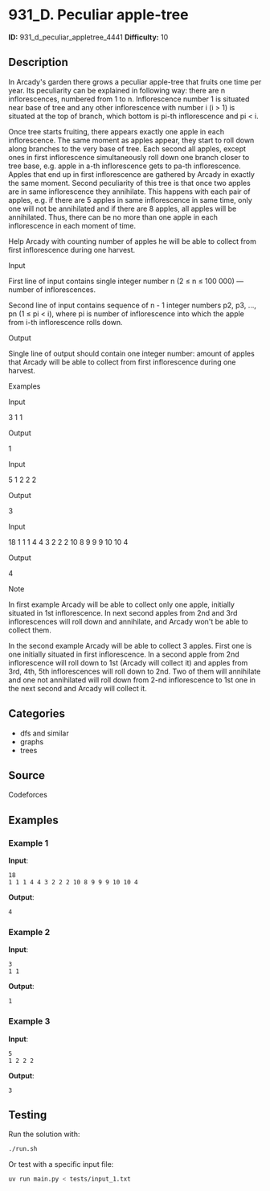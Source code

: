 # 931_D. Peculiar apple-tree

**ID:** 931_d_peculiar_appletree_4441
**Difficulty:** 10

## Description

In Arcady's garden there grows a peculiar apple-tree that fruits one time per year. Its peculiarity can be explained in following way: there are n inflorescences, numbered from 1 to n. Inflorescence number 1 is situated near base of tree and any other inflorescence with number i (i > 1) is situated at the top of branch, which bottom is pi-th inflorescence and pi < i.

Once tree starts fruiting, there appears exactly one apple in each inflorescence. The same moment as apples appear, they start to roll down along branches to the very base of tree. Each second all apples, except ones in first inflorescence simultaneously roll down one branch closer to tree base, e.g. apple in a-th inflorescence gets to pa-th inflorescence. Apples that end up in first inflorescence are gathered by Arcady in exactly the same moment. Second peculiarity of this tree is that once two apples are in same inflorescence they annihilate. This happens with each pair of apples, e.g. if there are 5 apples in same inflorescence in same time, only one will not be annihilated and if there are 8 apples, all apples will be annihilated. Thus, there can be no more than one apple in each inflorescence in each moment of time.

Help Arcady with counting number of apples he will be able to collect from first inflorescence during one harvest.

Input

First line of input contains single integer number n (2 ≤ n ≤ 100 000) — number of inflorescences.

Second line of input contains sequence of n - 1 integer numbers p2, p3, ..., pn (1 ≤ pi < i), where pi is number of inflorescence into which the apple from i-th inflorescence rolls down.

Output

Single line of output should contain one integer number: amount of apples that Arcady will be able to collect from first inflorescence during one harvest.

Examples

Input

3
1 1


Output

1


Input

5
1 2 2 2


Output

3


Input

18
1 1 1 4 4 3 2 2 2 10 8 9 9 9 10 10 4


Output

4

Note

In first example Arcady will be able to collect only one apple, initially situated in 1st inflorescence. In next second apples from 2nd and 3rd inflorescences will roll down and annihilate, and Arcady won't be able to collect them.

In the second example Arcady will be able to collect 3 apples. First one is one initially situated in first inflorescence. In a second apple from 2nd inflorescence will roll down to 1st (Arcady will collect it) and apples from 3rd, 4th, 5th inflorescences will roll down to 2nd. Two of them will annihilate and one not annihilated will roll down from 2-nd inflorescence to 1st one in the next second and Arcady will collect it.

## Categories

- dfs and similar
- graphs
- trees

## Source

Codeforces

## Examples

### Example 1

**Input**:
```
18
1 1 1 4 4 3 2 2 2 10 8 9 9 9 10 10 4
```

**Output**:
```
4
```

### Example 2

**Input**:
```
3
1 1
```

**Output**:
```
1
```

### Example 3

**Input**:
```
5
1 2 2 2
```

**Output**:
```
3
```


## Testing

Run the solution with:

```bash
./run.sh
```

Or test with a specific input file:

```bash
uv run main.py < tests/input_1.txt
```
